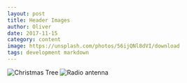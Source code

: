 ```yaml
---
layout: post
title: Header Images
author: Oliver
date: 2017-11-15
category: content
image: https://unsplash.com/photos/56ijQNl8dVI/download
tags: development markdown
---
```



![Christmas Tree](https://unsplash.com/photos/56ijQNl8dVI/download)
![Radio antenna](https://unsplash.com/photos/69BTCuFDuDA/download)

